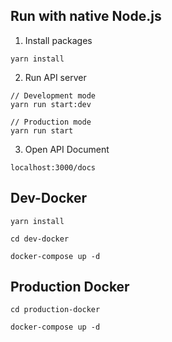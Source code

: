 ## Run with native Node.js

1. Install packages
```
yarn install
```

2. Run API server
```
// Development mode
yarn run start:dev

// Production mode
yarn run start
```

3. Open API Document
```
localhost:3000/docs
```

## Dev-Docker

```
yarn install

cd dev-docker

docker-compose up -d
```

## Production Docker

```
cd production-docker

docker-compose up -d
```

